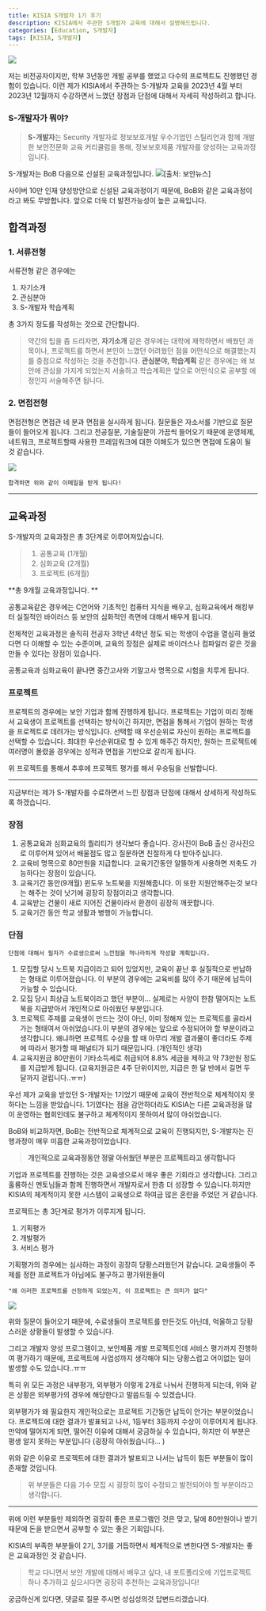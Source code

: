 ```yaml
---
title: KISIA S개발자 1기 후기
description: KISIA에서 주관한 S개발자 교육에 대해서 설명해드립니다.
categories: [Education, S개발자]
tags: [KISIA, S개발자]
---
```


![](https://velog.velcdn.com/images/timchoi931/post/6af35afe-e088-40b1-aa38-206d88c58b68/image.png)

저는 비전공자이지만, 학부 3년동안 개발 공부를 했었고 다수의 프로젝트도 진행했던 경험이 있습니다.
이런 제가 KISIA에서 주관하는 S-개발자 교육을 2023년 4월 부터 2023년 12월까지 수강하면서 느꼈던 장점과 단점에 대해서 자세히 작성하려고 합니다.

### **S-개발자가 뭐야?**

> **S-개발자**는 Security 개발자로 정보보호개발 우수기업인 스틸리언과 함께 개발한 보안전문화 교육 커리큘럼을 통해, 정보보호제품 개발자를 양성하는 교육과정입니다.

S-개발자는 BoB 다음으로 신설된 교육과정입니다.
![](https://velog.velcdn.com/images/timchoi931/post/9c6ca897-d690-432a-b440-efb1d74b843a/image.png)[출처: 보안뉴스]

사이버 10만 인재 양성방안으로 신설된 교육과정이기 때문에, BoB와 같은 교육과정이라고 봐도 무방합니다. 앞으로 더욱 더 발전가능성이 높은 교육입니다.

## 합격과정

### 1. 서류전형

서류전형 같은 경우에는

1. 자기소개
2. 관심분야
3. S-개발자 학습계획

총 3가지 정도를 작성하는 것으로 간단합니다.

> 약간의 팁을 좀 드리자면, **자기소개** 같은 경우에는 대학에 재학하면서 배웠던 과목이나, 프로젝트를 하면서 본인이 느꼈던 어려웠던 점을 어떤식으로 해결했는지를 중점으로 작성하는 것을 추천합니다.
> **관심분야, 학습계획** 같은 경우에는 왜 보안에 관심을 가지게 되었는지 서술하고 학습계획은 앞으로 어떤식으로 공부할 에정인지 서술해주면 됩니다.

### 2. 면접전형

면접전형은 면접관 네 분과 면접을 실시하게 됩니다.
질문들은 자소서를 기반으로 질문들이 들어오게 됩니다. 그리고 전공질문, 기술질문이 가끔씩 들어오기 때문에 운영체제, 네트워크, 프로젝트할때 사용한 프레임워크에 대한 이해도가 있으면 면접에 도움이 될 것 같습니다.

![](https://velog.velcdn.com/images/timchoi931/post/3804709d-7b26-4816-8440-a20812093e91/image.png)

```
합격하면 위와 같이 이메일을 받게 됩니다!

```

---

## 교육과정

S-개발자의 교육과정은 총 3단계로 이루어져있습니다.

> 1. 공통교육 (1개월)
> 2. 심화교육 (2개월)
> 3. 프로젝트 (6개월)

**총 9개월 교육과정입니다. **

공통교육같은 경우에는 C언어와 기초적인 컴퓨터 지식을 배우고, 심화교육에서 해킹부터 실질적인 바이러스 등 보안의 심화적인 측면에 대해서 배우게 됩니다.

전체적인 교육과정은 솔직히 전공자 3학년 4학년 정도 되는 학생이 수업을 열심히 들었다면 다 이해할 수 있는 수준이며, 교육의 장점은 실제로 바이러스나 컴파일러 같은 것을 만들 수 있다는 장점이 있습니다.

공통교육과 심화교육이 끝나면 중간고사와 기말고사 명목으로 시험을 치루게 됩니다.

### 프로젝트

프로젝트의 경우에는 보안 기업과 함께 진행하게 됩니다.
프로젝트는 기업이 미리 정해서 교육생이 프로젝트를 선택하는 방식이긴 하지만, 면접을 통해서 기업이 원하는 학생을 프로젝트로 데려가는 방식입니다. 선택할 때 우선순위로 자신이 원하는 프로젝트를 선택할 수 있습니다. 최대한 우선순위대로 할 수 있게 해주긴 하지만, 원하는 프로젝트에 여러명이 몰렸을 경우에는 성적과 면접을 기반으로 갈리게 됩니다.

위 프로젝트를 통해서 추후에 프로젝트 평가를 해서 우승팀을 선발합니다.

---

지금부터는 제가 S-개발자를 수료하면서 느낀 장점과 단점에 대해서 상세하게 작성하도록 하겠습니다.

### 장점

>

1. 공통교육과 심화교육의 퀄리티가 생각보다 좋습니다. 강사진이 BoB 출신 강사진으로 이루어져 있어서 배울점도 많고 질문하면 친절하게 다 받아주십니다.
2. 교육비 명목으로 80만원을 지급합니다. 교육기간동안 알뜰하게 사용하면 저축도 가능하다는 장점이 있습니다.
3. 교육기간 동안(9개월) 윈도우 노트북을 지원해줍니다. 이 또한 지원안해주는것 보다는 해주는 것이 낫기에 굉장히 장점이라고 생각합니다.
4. 교육받는 건물이 새로 지어진 건물이라서 환경이 굉장히 깨끗합니다.
5. 교육기간 동안 학교 생활과 병행이 가능합니다.

### 단점

```
단점에 대해서 필자가 수료생으로써 느낀점을 적나라하게 작성할 계획입니다.
```

>

1. 모집할 당시 노트북 지급이라고 되어 있었지만, 교육이 끝난 후 실질적으로 반납하는 형태로 이루어졌습니다. 이 부분의 경우에는 교육비를 많이 주기 때문에 납득이 가능할 수 있습니다.
2. 모집 당시 최상급 노트북이라고 했던 부분이... 실제로는 사양이 한참 떨어지는 노트북을 지급받아서 개인적으로 아쉬웠던 부분입니다.
3. 프로젝트 주제를 교육생이 만드는 것이 아닌, 이미 정해져 있는 프로젝트를 골라서 가는 형태여서 아쉬었습니다.이 부분의 경우에는 앞으로 수정되어야 할 부분이라고 생각합니다. 왜냐하면 프로젝트 수상을 할 때 아무리 개발 결과물이 좋더라도 주제에 따라서 평가할 때 패널티가 되기 때문입니다. (개인적인 생각)
4. 교육지원금 80만원이 기타소득세로 취급되어 8.8% 세금을 제하고 약 73만원 정도를 지급받게 됩니다. (교육지원금은 4주 단위이지만, 지급은 한 달 반에서 길면 두 달까지 걸립니다..ㅠㅠ)

우선 제가 교육을 받았던 S-개발자는 1기었기 때문에 교육이 전반적으로 체계적이지 못하다는 느낌을 받았습니다. 1기였다는 점을 감안하더라도 KISIA는 다른 교육과정을 많이 운영하는 협회인데도 불구하고 체계적이지 못하여서 많이 아쉬었습니다.

BoB와 비교하자면, BoB는 전반적으로 체계적으로 교육이 진행되지만, S-개발자는 진행과정이 매우 미흡한 교육과정이었습니다.

> **개인적으로 교육과정동안 정말 아쉬웠던 부분은 프로젝트라고 생각합니다**

기업과 프로젝트를 진행하는 것은 교육생으로서 매우 좋은 기회라고 생각합니다. 그리고 훌륭하신 멘토님들과 함께 진행하면서 개발자로서 한층 더 성장할 수 있습니다.하지만 KISIA의 체계적이지 못한 시스템이 교육생으로 하여금 많은 혼란을 주었던 거 같습니다.

프로젝트는 총 3단계로 평가가 이루지게 됩니다.

1. 기획평가
2. 개발평가
3. 서비스 평가

기획평가의 경우에는 심사하는 과정이 굉장히 당황스러웠던거 같습니다. 교육생들이 주제를 정한 프로젝트가 아님에도 불구하고 평가위원들이

```
"왜 이러한 프로젝트를 선정하게 되었는지, 이 프로젝트는 큰 의미가 없다"
```

![](https://velog.velcdn.com/images/timchoi931/post/988bf929-e57e-4692-ad78-c45719155a6c/image.png)

위와 질문이 들어오기 때문에, 수료생들이 프로젝트를 만든것도 아닌데, 억울하고 당황스러운 상황들이 발생할 수 있습니다.

그리고 개발자 양성 프로그램이고, 보안제품 개발 프로젝트인데 서비스 평가까지 진행하여 평가하기 때문에, 프로젝트에 사업성까지 생각해야 되는 당황스럽고 어이없는 일이 발생할 수도 있습니다..ㅠㅠ

특히 위 모든 과정은 내부평가, 외부평가 이렇게 2개로 나눠서 진행하게 되는데, 위와 같은 상황은 외부평가의 경우에 해당한다고 말씀드릴 수 있겠습니다.

외부평가가 왜 필요한지 개인적으로는 프로젝트 기간동안 납득이 안가는 부분이었습니다. 프로젝트에 대한 결과가 발표되고 나서, 1등부터 3등까지 수상이 이루어지게 됩니다.
만약에 떨어지게 되면, 떨어진 이유에 대해서 궁금하실 수 있습니다, 하지만 이 부분은 평생 알지 못하는 부분입니다 (굉장히 아쉬웠습니다... )

위와 같은 이유로 프로젝트에 대한 결과가 발표되고 나서는 납득이 힘든 부분들이 많이 존재할 것입니다.

> 위 부분들은 다음 기수 모집 시 굉장히 많이 수정되고 발전되어야 할 부분이라고 생각합니다.

---

위에 이런 부분들만 제외하면 굉장히 좋은 프로그램인 것은 맞고, 달에 80만원이나 받기 때문에 돈을 받으면서 공부할 수 있는 좋은 기회입니다.

KISIA의 부족한 부분들이 2기, 3기를 거듭하면서 체계적으로 변한다면 S-개발자는 좋은 교육과정인 것 같습니다.

> 학교 다니면서 보안 개발에 대해서 배우고 싶다, 내 포트폴리오에 기업프로젝트 하나 추가하고 싶으시다면 굉장히 추천하는 교육과정입니다!

궁금하신게 있다면, 댓글로 질문 주시면 성심성의것 답변드리겠습니다.
